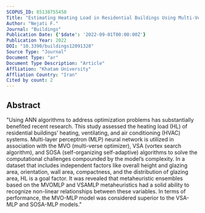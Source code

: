 ```yaml
---
SCOPUS_ID: 85138755450
Title: "Estimating Heating Load in Residential Buildings Using Multi-Verse Optimizer, Self-Organizing Self-Adaptive, and Vortex Search Neural-Evolutionary Techniques"
Author: "Nejati F."
Journal: "Buildings"
Publication Date: {'$date': '2022-09-01T00:00:00Z'}
Publication Year: 2022
DOI: "10.3390/buildings12091328"
Source Type: "Journal"
Document Type: "ar"
Document Type Description: "Article"
Affliation: "Khatam University"
Affliation Country: "Iran"
Cited by count: 2
---
```


## Abstract
"Using ANN algorithms to address optimization problems has substantially benefited recent research. This study assessed the heating load (HL) of residential buildings’ heating, ventilating, and air conditioning (HVAC) systems. Multi-layer perceptron (MLP) neural network is utilized in association with the MVO (multi-verse optimizer), VSA (vortex search algorithm), and SOSA (self-organizing self-adaptive) algorithms to solve the computational challenges compounded by the model’s complexity. In a dataset that includes independent factors like overall height and glazing area, orientation, wall area, compactness, and the distribution of glazing area, HL is a goal factor. It was revealed that metaheuristic ensembles based on the MVOMLP and VSAMLP metaheuristics had a solid ability to recognize non-linear relationships between these variables. In terms of performance, the MVO-MLP model was considered superior to the VSA-MLP and SOSA-MLP models."
